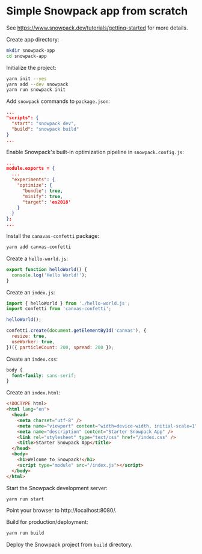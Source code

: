 # Simple Snowpack app from scratch

See https://www.snowpack.dev/tutorials/getting-started for more details.

Create app directory:
```bash
mkdir snowpack-app
cd snowpack-app
```

Initialize the project:
```bash
yarn init --yes
yarn add --dev snowpack
yarn run snowpack init
```

Add `snowpack` commands to `package.json`:
```json
...
"scripts": {
  "start": "snowpack dev",
  "build": "snowpack build"
}
...
```

Enable Snowpack's built-in optimization pipeline in `snowpack.config.js`:
```json
...
module.exports = {
  ...
  "experiments": {
    "optimize": {
      "bundle": true,
      "minify": true,
      "target": 'es2018'
    }
  }
};
...
```

Install the `canavas-confetti` package:
```bash
yarn add canvas-confetti
```

Create a `hello-world.js`:
```js
export function helloWorld() {
  console.log('Hello World!');
}
```

Create an `index.js`:
```js
import { helloWorld } from './hello-world.js';
import confetti from 'canvas-confetti';

helloWorld();

confetti.create(document.getElementById('canvas'), {
  resize: true,
  useWorker: true,
})({ particleCount: 200, spread: 200 });
```

Create an `index.css`:
```css
body {
  font-family: sans-serif;
}
```

Create an `index.html`:
```html
<!DOCTYPE html>
<html lang="en">
  <head>
    <meta charset="utf-8" />
    <meta name="viewport" content="width=device-width, initial-scale=1" />
    <meta name="description" content="Starter Snowpack App" />
    <link rel="stylesheet" type="text/css" href="/index.css" />
    <title>Starter Snowpack App</title>
  </head>
  <body>
    <h1>Welcome to Snowpack!</h1>
    <script type="module" src="/index.js"></script>
  </body>
</html>
```

Start the Snowpack development server:
```bash
yarn run start
```

Point your browser to http://localhost:8080/.

Build for production/deployment:
```bash
yarn run build
```

Deploy the Snowpack project from `build` directory.

